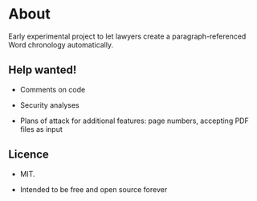 # About

Early experimental project to let lawyers create a paragraph-referenced Word chronology automatically.

## Help wanted!

- Comments on code

- Security analyses

- Plans of attack for additional features: page numbers, accepting PDF files as input

## Licence

- MIT.

- Intended to be free and open source forever